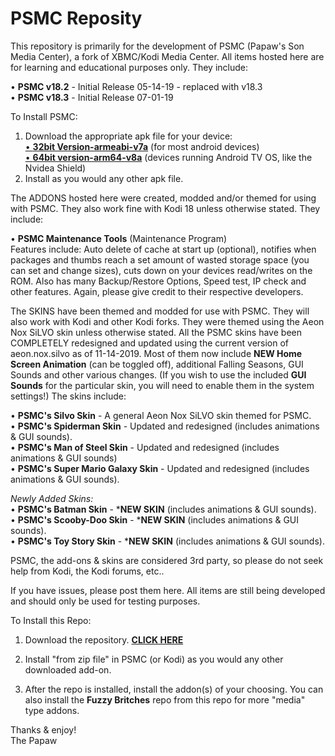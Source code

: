 # PSMC Reposity

This repository is primarily for the development of PSMC (Papaw's Son Media Center), a fork of XBMC/Kodi Media Center. All items hosted here are for learning and educational purposes only. They include:

• <B>PSMC v18.2</B> - Initial Release 05-14-19 - replaced with v18.3<BR>
• <B>PSMC v18.3</B> - Initial Release 07-01-19

To Install PSMC:
1. Download the appropriate apk file for your device:<br>
<a href="https://github.com/ThePapaw/psmc/blob/master/_PSMC%20APK%20Files/psmc-18.3-armeabi-v7a.apk?raw=true">• <B>32bit Version-armeabi-v7a</B></a> (for most android devices)<br>
<a href="https://github.com/ThePapaw/psmc/blob/master/_PSMC%20APK%20Files/psmc-18.3-Leia-arm64-v8a.apk?raw=true">• <B>64bit version-arm64-v8a</B></a>  (devices running Android TV OS, like the Nvidea Shield)
2. Install as you would any other apk file.


The ADDONS hosted here were created, modded and/or themed for using with PSMC. They also work fine with Kodi 18 unless otherwise stated. They include:

• <B>PSMC Maintenance Tools</B> (Maintenance Program)<BR>
Features include: Auto delete of cache at start up (optional), notifies when packages and thumbs reach a set amount of wasted storage space (you can set and change sizes), cuts down on your devices read/writes on the ROM. Also has many Backup/Restore Options, Speed test, IP check and other features. Again, please give credit to their respective developers.

The SKINS have been themed and modded for use with PSMC. They will also work with Kodi and other Kodi forks. They were themed using the Aeon Nox SiLVO skin unless otherwise stated. All the PSMC skins have been COMPLETELY redesigned and updated using the current version of aeon.nox.silvo as of 11-14-2019. Most of them now include <B>NEW Home Screen Animation</B> (can be toggled off), additional Falling Seasons, GUI Sounds and other various changes.  (If you wish to use the included <B>GUI Sounds</B> for the particular skin, you will need to enable them in the system settings!) The skins include:

• <B>PSMC's Silvo Skin</B> - A general Aeon Nox SiLVO skin themed for PSMC. <BR>
• <B>PSMC's Spiderman Skin</B> - Updated and redesigned (includes animations & GUI sounds). <BR>
• <B>PSMC's Man of Steel Skin</B> - Updated and redesigned (includes animations & GUI sounds)<BR>
• <B>PSMC's Super Mario Galaxy Skin</B> - Updated and redesigned (includes animations & GUI sounds). <BR>

*Newly Added Skins:* <BR>
• <B>PSMC's Batman Skin</B> - ***NEW SKIN** (includes animations & GUI sounds). <BR>
• <B>PSMC's Scooby-Doo Skin</B> - ***NEW SKIN** (includes animations & GUI sounds). <BR>
• <B>PSMC's Toy Story Skin</B> - ***NEW SKIN** (includes animations & GUI sounds). <BR>

PSMC, the add-ons & skins are considered 3rd party, so please do not seek help from Kodi, the Kodi forums, etc..

If you have issues, please post them here. All items are still being developed and should only be used for testing purposes.

  
To Install this Repo:
1. Download the repository. <a href="https://github.com/ThePapaw/psmc/blob/master/_zips/repository.psmc/repository.psmc-1.0.13.zip?raw=true"><B>CLICK HERE</B></a>

2. Install "from zip file" in PSMC (or Kodi) as you would any other downloaded add-on.

3. After the repo is installed, install the addon(s) of your choosing. You can also install the <B>Fuzzy Britches</B> repo from this repo for more "media" type addons.


Thanks & enjoy!<BR>
	The Papaw
